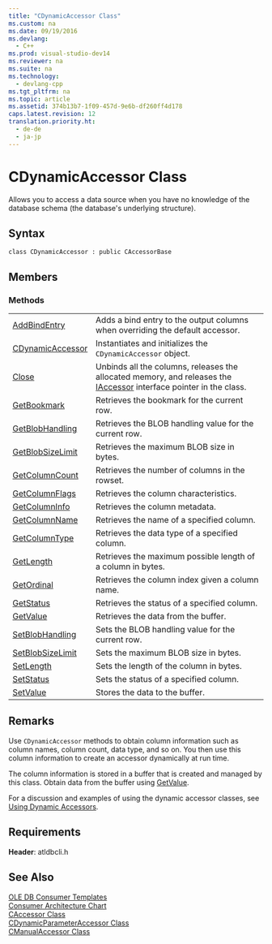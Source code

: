 ```yaml
---
title: "CDynamicAccessor Class"
ms.custom: na
ms.date: 09/19/2016
ms.devlang: 
  - C++
ms.prod: visual-studio-dev14
ms.reviewer: na
ms.suite: na
ms.technology: 
  - devlang-cpp
ms.tgt_pltfrm: na
ms.topic: article
ms.assetid: 374b13b7-1f09-457d-9e6b-df260ff4d178
caps.latest.revision: 12
translation.priority.ht: 
  - de-de
  - ja-jp
---
```

# CDynamicAccessor Class
Allows you to access a data source when you have no knowledge of the database schema (the database's underlying structure).  
  
## Syntax  
  
```  
class CDynamicAccessor : public CAccessorBase  
```  
  
## Members  
  
### Methods  
  
|||  
|-|-|  
|[AddBindEntry](../vs140/CDynamicAccessor--AddBindEntry.md)|Adds a bind entry to the output columns when overriding the default accessor.|  
|[CDynamicAccessor](../vs140/CDynamicAccessor-Class.md)|Instantiates and initializes the `CDynamicAccessor` object.|  
|[Close](../vs140/CDynamicAccessor--Close.md)|Unbinds all the columns, releases the allocated memory, and releases the [IAccessor](https://msdn.microsoft.com/en-us/library/ms719672.aspx) interface pointer in the class.|  
|[GetBookmark](../vs140/CDynamicAccessor--GetBookmark.md)|Retrieves the bookmark for the current row.|  
|[GetBlobHandling](../vs140/CDynamicAccessor--GetBlobHandling.md)|Retrieves the BLOB handling value for the current row.|  
|[GetBlobSizeLimit](../vs140/CDynamicAccessor--GetBlobSizeLimit.md)|Retrieves the maximum BLOB size in bytes.|  
|[GetColumnCount](../vs140/CDynamicAccessor--GetColumnCount.md)|Retrieves the number of columns in the rowset.|  
|[GetColumnFlags](../vs140/CDynamicAccessor--GetColumnFlags.md)|Retrieves the column characteristics.|  
|[GetColumnInfo](../vs140/CDynamicAccessor--GetColumnInfo.md)|Retrieves the column metadata.|  
|[GetColumnName](../vs140/CDynamicAccessor--GetColumnName.md)|Retrieves the name of a specified column.|  
|[GetColumnType](../vs140/CDynamicAccessor--GetColumnType.md)|Retrieves the data type of a specified column.|  
|[GetLength](../vs140/CDynamicAccessor--GetLength.md)|Retrieves the maximum possible length of a column in bytes.|  
|[GetOrdinal](../vs140/CDynamicAccessor--GetOrdinal.md)|Retrieves the column index given a column name.|  
|[GetStatus](../vs140/CDynamicAccessor--GetStatus.md)|Retrieves the status of a specified column.|  
|[GetValue](../vs140/CDynamicAccessor--GetValue.md)|Retrieves the data from the buffer.|  
|[SetBlobHandling](../vs140/CDynamicAccessor--SetBlobHandling.md)|Sets the BLOB handling value for the current row.|  
|[SetBlobSizeLimit](../vs140/CDynamicAccessor--SetBlobSizeLimit.md)|Sets the maximum BLOB size in bytes.|  
|[SetLength](../vs140/CDynamicAccessor--SetLength.md)|Sets the length of the column in bytes.|  
|[SetStatus](../vs140/CDynamicAccessor--SetStatus.md)|Sets the status of a specified column.|  
|[SetValue](../vs140/CDynamicAccessor--SetValue.md)|Stores the data to the buffer.|  
  
## Remarks  
 Use `CDynamicAccessor` methods to obtain column information such as column names, column count, data type, and so on. You then use this column information to create an accessor dynamically at run time.  
  
 The column information is stored in a buffer that is created and managed by this class. Obtain data from the buffer using [GetValue](../vs140/CDynamicAccessor--GetValue.md).  
  
 For a discussion and examples of using the dynamic accessor classes, see [Using Dynamic Accessors](../vs140/Using-Dynamic-Accessors.md).  
  
## Requirements  
 **Header**: atldbcli.h  
  
## See Also  
 [OLE DB Consumer Templates](../vs140/OLE-DB-Consumer-Templates--C---.md)   
 [Consumer Architecture Chart](../vs140/OLE-DB-Consumer-Templates-Reference.md)   
 [CAccessor Class](../vs140/CAccessor-Class.md)   
 [CDynamicParameterAccessor Class](../vs140/CDynamicParameterAccessor-Class.md)   
 [CManualAccessor Class](../vs140/CManualAccessor-Class.md)
